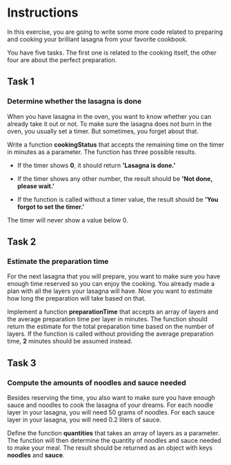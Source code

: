 # Instructions

In this exercise, you are going to write some more code related to preparing and cooking your brilliant lasagna from your favorite cookbook.

You have five tasks. The first one is related to the cooking itself, the other four are about the perfect preparation.

## Task 1

### Determine whether the lasagna is done

When you have lasagna in the oven, you want to know whether you can already take it out or not. To make sure the lasagna does not burn in the oven, you usually set a timer. But sometimes, you forget about that.

Write a function **cookingStatus** that accepts the remaining time on the timer in minutes as a parameter. The function has three possible results.

- If the timer shows **0**, it should return **'Lasagna is done.'**

- If the timer shows any other number, the result should be **'Not done, please wait.'**

- If the function is called without a timer value, the result should be **'You forgot to set the timer.'**

The timer will never show a value below 0.

## Task 2

### Estimate the preparation time

For the next lasagna that you will prepare, you want to make sure you have enough time reserved so you can enjoy the cooking. You already made a plan with all the layers your lasagna will have. Now you want to estimate how long the preparation will take based on that.

Implement a function **preparationTime** that accepts an array of layers and the average preparation time per layer in minutes. The function should return the estimate for the total preparation time based on the number of layers. If the function is called without providing the average preparation time, **2** minutes should be assumed instead.

## Task 3

### Compute the amounts of noodles and sauce needed

Besides reserving the time, you also want to make sure you have enough sauce and noodles to cook the lasagna of your dreams. For each noodle layer in your lasagna, you will need 50 grams of noodles. For each sauce layer in your lasagna, you will need 0.2 liters of sauce.

Define the function **quantities** that takes an array of layers as a parameter. The function will then determine the quantity of noodles and sauce needed to make your meal. The result should be returned as an object with keys **noodles** and **sauce**.
